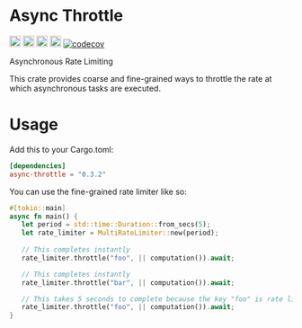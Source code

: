 # Async Throttle

[<img alt="github" src="https://img.shields.io/badge/github-wcygan/async--throttle-8da0cb?style=for-the-badge&labelColor=555555&logo=github" height="20">](https://github.com/wcygan/async-throttle)
[<img alt="crates.io" src="https://img.shields.io/crates/v/async-throttle.svg?style=for-the-badge&color=fc8d62&logo=rust" height="20">](https://crates.io/crates/async-throttle)
[<img alt="docs.rs" src="https://img.shields.io/badge/docs.rs-async--throttle-66c2a5?style=for-the-badge&labelColor=555555&logo=docs.rs" height="20">](https://docs.rs/async-throttle)
[<img alt="build status" src="https://img.shields.io/github/actions/workflow/status/wcygan/async-throttle/test.yml?branch=main&style=for-the-badge" height="20">](https://github.com/wcygan/async-throttle/actions?query=branch%3Amain)
[![codecov](https://codecov.io/github/wcygan/async-throttle/branch/main/graph/badge.svg?token=FW4Z2BUX1J)](https://codecov.io/github/wcygan/async-throttle)

Asynchronous Rate Limiting

This crate provides coarse and fine-grained ways to throttle the rate at which asynchronous tasks are executed.

# Usage

Add this to your Cargo.toml:

```toml
[dependencies]
async-throttle = "0.3.2"
```

You can use the fine-grained rate limiter like so:

```rust
#[tokio::main]
async fn main() {
   let period = std::time::Duration::from_secs(5);
   let rate_limiter = MultiRateLimiter::new(period);
    
   // This completes instantly
   rate_limiter.throttle("foo", || computation()).await;

   // This completes instantly
   rate_limiter.throttle("bar", || computation()).await;

   // This takes 5 seconds to complete because the key "foo" is rate limited
   rate_limiter.throttle("foo", || computation()).await;
}
```